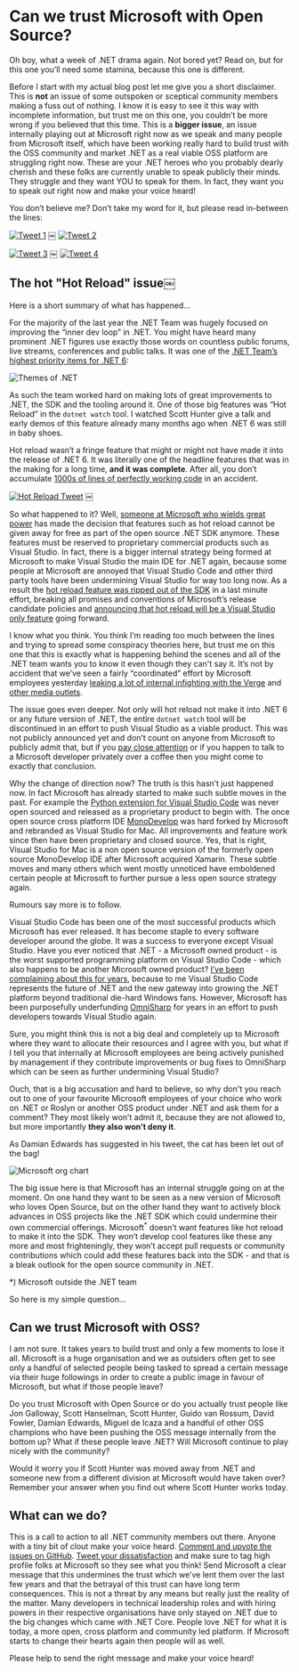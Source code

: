 <!--
    Tags: dotnet aspnet-core oss
-->

# Can we trust Microsoft with Open Source?

Oh boy, what a week of .NET drama again. Not bored yet? Read on, but for this one you’ll need some stamina, because this one is different.

Before I start with my actual blog post let me give you a short disclaimer. This is **not** an issue of some outspoken or sceptical community members making a fuss out of nothing. I know it is easy to see it this way with incomplete information, but trust me on this one, you couldn’t be more wrong if you believed that this time. This is a **bigger issue**, an issue internally playing out at Microsoft right now as we speak and many people from Microsoft itself, which have been working really hard to build trust with the OSS community and market .NET as a real viable OSS platform are struggling right now. These are your .NET heroes who you probably dearly cherish and these folks are currently unable to speak publicly their minds. They struggle and they want YOU to speak for them. In fact, they want you to speak out right now and make your voice heard!

You don’t believe me? Don’t take my word for it, but please read in-between the lines:

[![Tweet 1](https://cdn.dusted.codes/images/blog-posts/2021-10-23/tweet-1.png)](https://twitter.com/shanselman/status/1451376901579182082)
￼
[![Tweet 2](https://cdn.dusted.codes/images/blog-posts/2021-10-23/tweet-2.png)](https://twitter.com/shanselman/status/1451737603942739974)

[![Tweet 3](https://cdn.dusted.codes/images/blog-posts/2021-10-23/tweet-3.png)](https://twitter.com/davidfowl/status/1451759897708666881)
￼
[![Tweet 4](https://cdn.dusted.codes/images/blog-posts/2021-10-23/tweet-4.png)](https://twitter.com/DamianEdwards/status/1451015493872087045)

## The hot "Hot Reload" issue￼

Here is a short summary of what has happened…

For the majority of the last year the .NET Team was hugely focused on improving the “inner dev loop” in .NET. You might have heard many prominent .NET figures use exactly those words on countless public forums, live streams, conferences and public talks. It was one of the [.NET Team’s highest priority items for .NET 6](https://themesof.net):

![Themes of .NET](https://cdn.dusted.codes/images/blog-posts/2021-10-23/themes-of-dotnet.png)

As such the team worked hard on making lots of great improvements to .NET, the SDK and the tooling around it. One of those big features was “Hot Reload” in the `dotnet watch` tool. I watched Scott Hunter give a talk and early demos of this feature already many months ago when .NET 6 was still in baby shoes.

Hot reload wasn’t a fringe feature that might or might not have made it into the release of .NET 6. It was literally one of the headline features that was in the making for a long time, **and it was complete**. After all, you don’t accumulate [1000s of lines of perfectly working code](https://github.com/dotnet/sdk/pull/22217) in an accident.

[![Hot Reload Tweet](https://cdn.dusted.codes/images/blog-posts/2021-10-23/hot-reload-tweet.png)](https://twitter.com/davidfowl/status/1392367324586418176?s=20)
￼

So what happened to it? Well, [someone at Microsoft who wields great power](https://www.linkedin.com/in/julia-liuson-6703441/) has made the decision that features such as hot reload cannot be given away for free as part of the open source .NET SDK anymore. These features must be reserved to proprietary commercial products such as Visual Studio. In fact, there is a bigger internal strategy being formed at Microsoft to make Visual Studio the main IDE for .NET again, because some people at Microsoft are annoyed that Visual Studio Code and other third party tools have been undermining Visual Studio for way too long now. As a result the [hot reload feature was ripped out of the SDK](https://github.com/dotnet/sdk/pull/22217) in a last minute effort, breaking all promises and conventions of Microsoft’s release candidate policies and [announcing that hot reload will be a Visual Studio only feature](https://devblogs.microsoft.com/dotnet/update-on-net-hot-reload-progress-and-visual-studio-2022-highlights/) going forward.

I know what you think. You think I’m reading too much between the lines and trying to spread some conspiracy theories here, but trust me on this one that this is exactly what is happening behind the scenes and all of the .NET team wants you to know it even though they can't say it. It’s not by accident that we’ve seen a fairly “coordinated” effort by Microsoft employees yesterday [leaking a lot of internal infighting with the Verge](https://www.theverge.com/2021/10/22/22740701/microsoft-dotnet-hot-reload-removal-decision-open-source) and [other media outlets](https://www.theregister.com/2021/10/22/microsoft_net_hot_reload_visual_studio/).

The issue goes even deeper. Not only will hot reload not make it into .NET 6 or any future version of .NET, the entire `dotnet watch` tool will be discontinued in an effort to push Visual Studio as a viable product. This was not publicly announced yet and don’t count on anyone from Microsoft to publicly admit that, but if you [pay close attention](https://github.com/dotnet/sdk/pull/22217/files#r733047263) or if you happen to talk to a Microsoft developer privately over a coffee then you might come to exactly that conclusion.

Why the change of direction now? The truth is this hasn’t just happened now. In fact Microsoft has already started to make such subtle moves in the past. For example the [Python extension for Visual Studio Code](https://marketplace.visualstudio.com/items?itemName=ms-python.vscode-pylance) was never open sourced and released as a proprietary product to begin with. The once open source cross platform IDE [MonoDevelop](https://www.monodevelop.com) was hard forked by Microsoft and rebranded as Visual Studio for Mac. All improvements and feature work since then have been proprietary and closed source. Yes, that is right, Visual Studio for Mac is a non open source version of the formerly open source MonoDevelop IDE after Microsoft acquired Xamarin. These subtle moves and many others which went mostly unnoticed have emboldened certain people at Microsoft to further pursue a less open source strategy again.

Rumours say more is to follow.

Visual Studio Code has been one of the most successful products which Microsoft has ever released. It has become staple to every software developer around the globe. It was a success to everyone except Visual Studio. Have you ever noticed that .NET - a Microsoft owned product - is the worst supported programming platform on Visual Studio Code - which also happens to be another Microsoft owned product? [I’ve been complaining about this for years](https://dusted.codes/dotnet-for-beginners), because to me Visual Studio Code represents the future of .NET and the new gateway into growing the .NET platform beyond traditional die-hard Windows fans. However, Microsoft has been purposefully underfunding [OmniSharp](https://github.com/OmniSharp) for years in an effort to push developers towards Visual Studio again.

Sure, you might think this is not a big deal and completely up to Microsoft where they want to allocate their resources and I agree with you, but what if I tell you that internally at Microsoft employees are being actively punished by management if they contribute improvements or bug fixes to OmniSharp which can be seen as further undermining Visual Studio?

Ouch, that is a big accusation and hard to believe, so why don't you reach out to one of your favourite Microsoft employees of your choice who work on .NET or Roslyn or another OSS product under .NET and ask them for a comment? They most likely won’t admit it, because they are not allowed to, but more importantly **they also won’t deny it**.

As Damian Edwards has suggested in his tweet, the cat has been let out of the bag!

![Microsoft org chart](https://cdn.dusted.codes/images/blog-posts/2021-10-23/microsoft-org-chart.png)

The big issue here is that Microsoft has an internal struggle going on at the moment. On one hand they want to be seen as a new version of Microsoft who loves Open Source, but on the other hand they want to actively block advances in OSS projects like the .NET SDK which could undermine their own commercial offerings. Microsoft<sup>*</sup> doesn’t want features like hot reload to make it into the SDK. They won’t develop cool features like these any more and most frighteningly, they won’t accept pull requests or community contributions which could add these features back into the SDK - and that is a bleak outlook for the open source community in .NET.

*) Microsoft outside the .NET team

So here is my simple question…

## Can we trust Microsoft with OSS?

I am not sure. It takes years to build trust and only a few moments to lose it all. Microsoft is a huge organisation and we as outsiders often get to see only a handful of selected people being tasked to spread a certain message via their huge followings in order to create a public image in favour of Microsoft, but what if those people leave?

Do you trust Microsoft with Open Source or do you actually trust people like Jon Galloway, Scott Hanselman, Scott Hunter, Guido van Rossum, David Fowler, Damian Edwards, Miguel de Icaza and a handful of other OSS champions who have been pushing the OSS message internally from the bottom up? What if these people leave .NET? Will Microsoft continue to play nicely with the community?

Would it worry you if Scott Hunter was moved away from .NET and someone new from a different division at Microsoft would have taken over? Remember your answer when you find out where Scott Hunter works today.

## What can we do?

This is a call to action to all .NET community members out there. Anyone with a tiny bit of clout make your voice heard. [Comment and upvote the issues on GitHub](https://github.com/dotnet/sdk/issues/22247). [Tweet your dissatisfaction](https://twitter.com/haacked/status/1451580844578000898?s=20) and make sure to tag high profile folks at Microsoft so they see what you think! Send Microsoft a clear message that this undermines the trust which we’ve lent them over the last few years and that the betrayal of this trust can have long term consequences. This is not a threat by any means but really just the reality of the matter. Many developers in technical leadership roles and with hiring powers in their respective organisations have only stayed on .NET due to the big changes which came with .NET Core. People love .NET for what it is today, a more open, cross platform and community led platform. If Microsoft starts to change their hearts again then people will as well.

Please help to send the right message and make your voice heard!